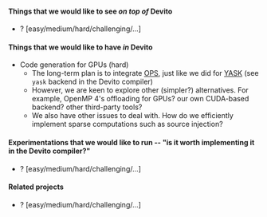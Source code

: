 #### Things that we would like to see _on top of_ Devito

* ? [easy/medium/hard/challenging/...]

#### Things that we would like to have _in_ Devito

* Code generation for GPUs (hard)
  * The long-term plan is to integrate [OPS](https://github.com/OP-DSL/OPS), just like we did for [YASK](https://github.com/intel/yask) (see `yask` backend in the Devito compiler)
  * However, we are keen to explore other (simpler?) alternatives. For example, OpenMP 4's offloading for GPUs? our own CUDA-based backend? other third-party tools?
  * We also have other issues to deal with. How do we efficiently implement sparse computations such as source injection? 


#### Experimentations that we would like to run -- "is it worth implementing it in the Devito compiler?"

* ? [easy/medium/hard/challenging/...]

#### Related projects

* ? [easy/medium/hard/challenging/...]